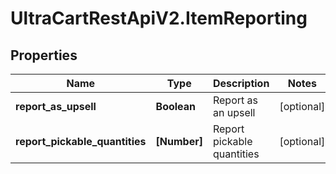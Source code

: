 # UltraCartRestApiV2.ItemReporting

## Properties

Name | Type | Description | Notes
------------ | ------------- | ------------- | -------------
**report_as_upsell** | **Boolean** | Report as an upsell | [optional] 
**report_pickable_quantities** | **[Number]** | Report pickable quantities | [optional] 


